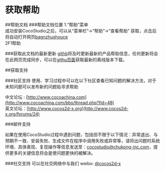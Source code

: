 # 获取帮助

##帮助文档
###帮助文档位置
 1.“帮助”菜单   
成功安装CocoStudio之后，可以从“菜单栏”->“帮助”->“查看帮助” 获取，点击后将自动打开网页[bagnzhushouce]()   
 2F1帮助

###获取此文档的最新更新
[githb]()将及时更新最新的产品帮助信息，任何更新将会在此网页完成同步，可以在[githu页面]()获取最新的离线版本下载。

##获取支持

###社区支持
使用、学习过程中可以在以下社区查看已知问题的解决方法，对于未知问题可以发布新的问题贴寻求帮助

中文论坛 : [http://www.cocoachina.com](http://www.cocoachina.com/bbs/thread.php?fid=48)    
英文论坛：[http://www.cocos2d-x.org](http://www.cocos2d-x.org/forums/24)   


###邮件支持

如果在使用CocoStudio过程中遇到问题，包括但不限于以下情况：异常退出、与预期不一致、安装失败、生成文件在程序中调用失败或异常等，请将出问题时系统环境、具体表现、复现操作等信息发送至：[cocostudio@chukong-inc.com](cocostudio@chukong-inc.com)，提供更多的关键信息将会是使问题更快的被解决。

###社交支持
可以在社交网络中与我们
weibo: [@cocos2d-x](http://weibo.com/cocos2dx)